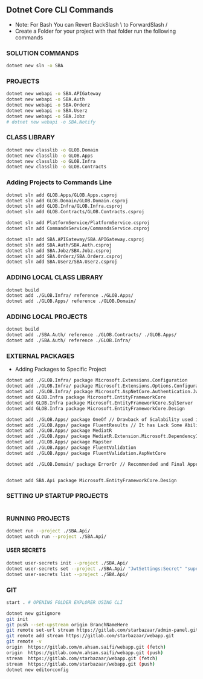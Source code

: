## Dotnet Core CLI Commands
- Note: For Bash You can Revert BackSlash \ to ForwardSlash /
- Create a Folder for your project with that folder run the following commands

### SOLUTION COMMANDS
```bash
dotnet new sln -o SBA
```
### PROJECTS
```bash
dotnet new webapi -o SBA.APIGateway
dotnet new webapi -o SBA.Auth
dotnet new webapi -o SBA.Orderz
dotnet new webapi -o SBA.Userz
dotnet new webapi -o SBA.Jobz
# dotnet new webapi -o SBA.Notify
```

### CLASS LIBRARY
```bash
dotnet new classlib -o GLOB.Domain
dotnet new classlib -o GLOB.Apps
dotnet new classlib -o GLOB.Infra
dotnet new classlib -o GLOB.Contracts
```
### Adding Projects to Commands Line
```bash
dotnet sln add GLOB.Apps/GLOB.Apps.csproj
dotnet sln add GLOB.Domain/GLOB.Domain.csproj
dotnet sln add GLOB.Infra/GLOB.Infra.csproj
dotnet sln add GLOB.Contracts/GLOB.Contracts.csproj

dotnet sln add PlatformService/PlatformService.csproj
dotnet sln add CommandsService/CommandsService.csproj

dotnet sln add SBA.APIGateway/SBA.APIGateway.csproj
dotnet sln add SBA.Auth/SBA.Auth.csproj
dotnet sln add SBA.Jobz/SBA.Jobz.csproj
dotnet sln add SBA.Orderz/SBA.Orderz.csproj
dotnet sln add SBA.Userz/SBA.Userz.csproj

```
### ADDING LOCAL CLASS LIBRARY
```bash
dotnet build
dotnet add ./GLOB.Infra/ reference ./GLOB.Apps/
dotnet add ./GLOB.Apps/ reference ./GLOB.Domain/
```

### ADDING LOCAL PROJECTS
```bash
dotnet build
dotnet add ./SBA.Auth/ reference ./GLOB.Contracts/ ./GLOB.Apps/
dotnet add ./SBA.Auth/ reference ./GLOB.Infra/
```

### EXTERNAL PACKAGES
- Adding Packages to Specific Project
```bash
dotnet add ./GLOB.Infra/ package Microsoft.Extensions.Configuration
dotnet add ./GLOB.Infra/ package Microsoft.Extensions.Options.ConfigurationExtensions
dotnet add ./GLOB.Infra/ package Microsoft.AspNetCore.Authentication.JwtBearer
dotnet add GLOB.Infra package Microsoft.EntityFrameworkCore 
dotnet add GLOB.Infra package Microsoft.EntityFrameworkCore.SqlServer
dotnet add GLOB.Infra package Microsoft.EntityFrameworkCore.Design

dotnet add ./GLOB.Apps/ package OneOf // Drawback of Scalability used in Apps Layer
dotnet add ./GLOB.Apps/ package FluentResults // It has Lack Some Ability of OneOf used in Apps Layer
dotnet add ./GLOB.Apps/ package MediatR
dotnet add ./GLOB.Apps/ package MediatR.Extension.Microsoft.DependencyInjection
dotnet add ./GLOB.Apps/ package Mapster
dotnet add ./GLOB.Apps/ package FluentValidation
dotnet add ./GLOB.Apps/ package FluentValidation.AspNetCore

dotnet add ./GLOB.Domain/ package ErrorOr // Recommended and Final Approach


dotnet add SBA.Api package Microsoft.EntityFrameworkCore.Design
```


### SETTING UP STARTUP PROJECTS
```bash

```

### RUNNING PROJECTS
```bash
dotnet run --project ./SBA.Api/
dotnet watch run --project ./SBA.Api/
```

#### USER SECRETS
```bash 
dotnet user-secrets init --project ./SBA.Api/
dotnet user-secrets set --project ./SBA.Api/ "JwtSettings:Secret" "super-secret-key-from-user-secrets"
dotnet user-secrets list --project ./SBA.Api/
```

### GIT
```bash
start . # OPENING FOLDER EXPLORER USING CLI

dotnet new gitignore
git init
git push --set-upstream origin BranchNameHere
git remote set-url stream https://gitlab.com/starbazaar/admin-panel.git
git remote add stream https://gitlab.com/starbazaar/webapp.git
git remote -v
origin  https://gitlab.com/m.ahsan.saifi/webapp.git (fetch)
origin  https://gitlab.com/m.ahsan.saifi/webapp.git (push)
stream  https://gitlab.com/starbazaar/webapp.git (fetch)
stream  https://gitlab.com/starbazaar/webapp.git (push)
dotnet new editorconfig
```

